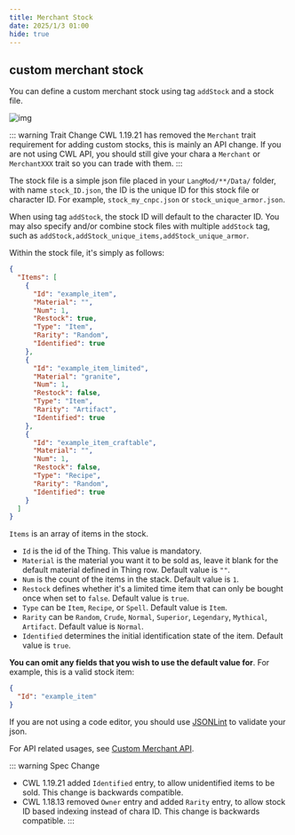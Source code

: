 ```yaml
---
title: Merchant Stock
date: 2025/1/3 01:00
hide: true
---
```


## custom merchant stock

You can define a custom merchant stock using tag `addStock` and a stock file.

![img](https://i.postimg.cc/59gzM54K/image.png)

::: warning Trait Change
CWL 1.19.21 has removed the `Merchant` trait requirement for adding custom stocks, this is mainly an API change. If you are not using CWL API, you should still give your chara a `Merchant` or `MerchantXXX` trait so you can trade with them.
:::

The stock file is a simple json file placed in your `LangMod/**/Data/` folder, with name `stock_ID.json`, the ID is the unique ID for this stock file or character ID. For example, `stock_my_cnpc.json` or `stock_unique_armor.json`.

When using tag `addStock`, the stock ID will default to the character ID. You may also specify and/or combine stock files with multiple `addStock` tag, such as `addStock,addStock_unique_items,addStock_unique_armor`.

Within the stock file, it's simply as follows:
```json
{
  "Items": [
    {
      "Id": "example_item",
      "Material": "",
      "Num": 1,
      "Restock": true,
      "Type": "Item",
      "Rarity": "Random",
      "Identified": true
    },
    {
      "Id": "example_item_limited",
      "Material": "granite",
      "Num": 1,
      "Restock": false,
      "Type": "Item",
      "Rarity": "Artifact",
      "Identified": true
    },
    {
      "Id": "example_item_craftable",
      "Material": "",
      "Num": 1,
      "Restock": false,
      "Type": "Recipe",
      "Rarity": "Random",
      "Identified": true
    }
  ]
}
```

`Items` is an array of items in the stock. 

+ `Id` is the id of the Thing. This value is mandatory.
+ `Material` is the material you want it to be sold as, leave it blank for the default material defined in Thing row. Default value is `""`.
+ `Num` is the count of the items in the stack. Default value is `1`.
+ `Restock` defines whether it's a limited time item that can only be bought once when set to `false`. Default value is `true`.
+ `Type` can be `Item`, `Recipe`, or `Spell`. Default value is `Item`.
+ `Rarity` can be `Random`, `Crude`, `Normal`, `Superior`, `Legendary`, `Mythical`, `Artifact`. Default value is `Normal`.
+ `Identified` determines the initial identification state of the item. Default value is `true`.

**You can omit any fields that you wish to use the default value for**. For example, this is a valid stock item:
```json
{
  "Id": "example_item"
}
```

If you are not using a code editor, you should use [JSONLint](https://jsonlint.com/) to validate your json.  

For API related usages, see [Custom Merchant API](../API/Custom/merchant).  

::: warning Spec Change
+ CWL 1.19.21 added `Identified` entry, to allow unidentified items to be sold. This change is backwards compatible.
+ CWL 1.18.13 removed `Owner` entry and added `Rarity` entry, to allow stock ID based indexing instead of chara ID. This change is backwards compatible.
:::